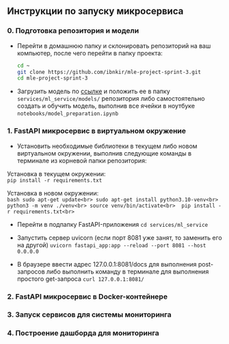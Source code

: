 ## Инструкции по запуску микросервиса

### 0. Подготовка репозитория и модели
- Перейти в домашнюю папку и склонировать репозиторий на ваш компьютер, после чего перейти в папку проекта:
    ```bash
    cd ~
    git clone https://github.com/ibnkir/mle-project-sprint-3.git
    cd mle-project-sprint-3
    ```
- Загрузить модель по [ссылке](https://disk.yandex.ru/d/H57r_PT4oExSOA) и положить ее в папку 
`services/ml_service/models/` репозитория либо самостоятельно создать и обучить модель, выполнив все ячейки в ноутбуке `notebooks/model_preparation.ipynb`

### 1. FastAPI микросервис в виртуальном окружение
- Установить необходимые библиотеки в текущем либо новом виртуальном окружении, 
выполнив следующие команды в терминале из корневой папки репозитория:

Установка в текущем окружении:<br>
    ```
    pip install -r requirements.txt
    ```

Установка в новом окружении:<br>
    ```bash
    sudo apt-get update<br>
    sudo apt-get install python3.10-venv<br>
    python3 -m venv ./venv<br>
    source venv/bin/activate<br> 
    pip install -r requirements.txt<br>
    ```
- Перейти в подпапку FastAPI-приложения
   ```cd services/ml_service```

- Запустить сервер uvicorn (если порт 8081 уже занят, то заменить его на другой)
   ```uvicorn fastapi_app:app --reload --port 8081 --host 0.0.0.0```

- В браузере ввести адрес 127.0.0.1:8081/docs для выполнения post-запросов
либо выполнить команду в терминале для выполнения простого get-запроса
    ```curl 127.0.0.1:8081/```

### 2. FastAPI микросервис в Docker-контейнере


### 3. Запуск сервисов для системы мониторинга

### 4. Построение дашборда для мониторинга